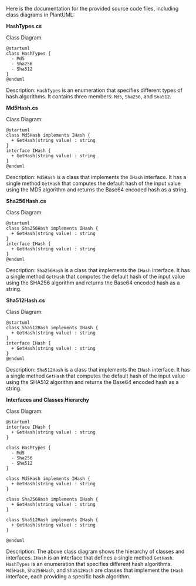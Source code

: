 Here is the documentation for the provided source code files, including class diagrams in PlantUML:

**HashTypes.cs**

Class Diagram:
```plantuml
@startuml
class HashTypes {
  - Md5
  - Sha256
  - Sha512
}
@enduml
```

Description: `HashTypes` is an enumeration that specifies different types of hash algorithms. It contains three members: `Md5`, `Sha256`, and `Sha512`.

**Md5Hash.cs**

Class Diagram:
```plantuml
@startuml
class Md5Hash implements IHash {
  + GetHash(string value) : string
}
interface IHash {
  + GetHash(string value) : string
}
@enduml
```

Description: `Md5Hash` is a class that implements the `IHash` interface. It has a single method `GetHash` that computes the default hash of the input value using the MD5 algorithm and returns the Base64 encoded hash as a string.

**Sha256Hash.cs**

Class Diagram:
```plantuml
@startuml
class Sha256Hash implements IHash {
  + GetHash(string value) : string
}
interface IHash {
  + GetHash(string value) : string
}
@enduml
```

Description: `Sha256Hash` is a class that implements the `IHash` interface. It has a single method `GetHash` that computes the default hash of the input value using the SHA256 algorithm and returns the Base64 encoded hash as a string.

**Sha512Hash.cs**

Class Diagram:
```plantuml
@startuml
class Sha512Hash implements IHash {
  + GetHash(string value) : string
}
interface IHash {
  + GetHash(string value) : string
}
@enduml
```

Description: `Sha512Hash` is a class that implements the `IHash` interface. It has a single method `GetHash` that computes the default hash of the input value using the SHA512 algorithm and returns the Base64 encoded hash as a string.

**Interfaces and Classes Hierarchy**

Class Diagram:
```plantuml
@startuml
interface IHash {
  + GetHash(string value) : string
}

class HashTypes {
  - Md5
  - Sha256
  - Sha512
}

class Md5Hash implements IHash {
  + GetHash(string value) : string
}

class Sha256Hash implements IHash {
  + GetHash(string value) : string
}

class Sha512Hash implements IHash {
  + GetHash(string value) : string
}

@enduml
```

Description: The above class diagram shows the hierarchy of classes and interfaces. `IHash` is an interface that defines a single method `GetHash`. `HashTypes` is an enumeration that specifies different hash algorithms. `Md5Hash`, `Sha256Hash`, and `Sha512Hash` are classes that implement the `IHash` interface, each providing a specific hash algorithm.